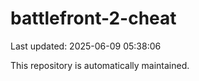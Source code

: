 # battlefront-2-cheat

Last updated: 2025-06-09 05:38:06

This repository is automatically maintained.

